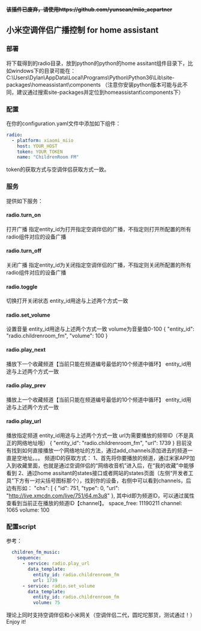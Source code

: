 **~~该插件已废弃，请使用https://github.com/yunsean/miio_acpartner~~**

## 小米空调伴侣广播控制 for home assistant

### 部署

将下载得到的radio目录，放到python的python的home assitant组件目录下，比如windows下的目录可能在：
C:\Users\Dylan\AppData\Local\Programs\Python\Python36\Lib\site-packages\homeassistant\components
（注意你安装python版本可能与此不同，建议通过搜索site-packages并定位到homeassistant\components下）

### 配置

在你的configuration.yaml文件中添加如下组件：

``` yaml
radio:
  - platform: xiaomi_miio
    host: YOUR_HOST
    token: YOUR_TOKEN
    name: "ChildrenRoom FM"  
```

token的获取方式与空调伴侣获取方式一致。

### 服务

提供如下服务：

#### radio.turn_on

  打开广播
  指定entity_id为打开指定空调伴侣的广播，不指定则打开所配置的所有radio组件对应的设备广播

#### radio.turn_off

  关闭广播
  指定entity_id为关闭指定空调伴侣的广播，不指定则关闭所配置的所有radio组件对应的设备广播

#### radio.toggle

  切换打开关闭状态
  entity_id用途与上述两个方式一致

#### radio.set_volume

  设置音量
  entity_id用途与上述两个方式一致
  volume为音量值0-100
  {
    "entity_id": "radio.childrenroom_fm",
    "volume": 100
  }

#### radio.play_next

  播放下一个收藏频道【当前只能在频道编号最低的10个频道中循环】
  entity_id用途与上述两个方式一致

#### radio.play_prev 

  播放上一个收藏频道【当前只能在频道编号最低的10个频道中循环】
  entity_id用途与上述两个方式一致   

#### radio.play_url

  播放指定频道
  entity_id用途与上述两个方式一致
  url为需要播放的频带ID（不是真正的网络地址哦）
  {
    "entity_id": "radio.childrenroom_fm",
    "url": 1739
  }
  目前没有找到如何直接播放一个网络地址的方法，通过add_channels添加进去的频道一直是空地址。。。
频道ID的获取方式：
  1、首先将你要播放的频道，通过米家APP加入到收藏里面，也就是通过空调伴侣的“网络收音机”进入后，在“我的收藏”中能够看到
  2、通过home assitant的states接口或者网站的states页面（左侧“开发者工具”下方有一对尖括号图标那个），找到你的设备，右侧中可以看到channels，后边有形如：
  "chs": [
    {
      "id": 751,
      "type": 0,
      "url": "http://live.xmcdn.com/live/751/64.m3u8"
    },
  其中id即为频道ID，可以通过属性查看到当前正在播放的频道ID【channel】。
  space_free: 11190211
  channel: 1065
  volume: 100

### 配置script

  参考：

``` yaml
  children_fm_music:
    sequence:
      - service: radio.play_url
        data_template:
          entity_id: radio.childrenroom_fm
          url: 1739
      - service: radio.set_volume
        data_template:
          entity_id: radio.childrenroom_fm
          volume: 75
```


理论上同时支持空调伴侣和小米网关（空调伴侣二代，圆坨坨那货，测试通过！）          
Enjoy it!          